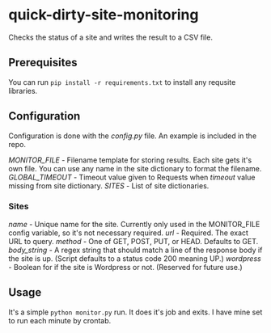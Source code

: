 # quick-dirty-site-monitoring
Checks the status of a site and writes the result to a CSV file.

## Prerequisites
You can run `pip install -r requirements.txt` to install any requsite libraries.

## Configuration
Configuration is done with the *config.py* file. An example is included in the repo.

*MONITOR_FILE* - Filename template for storing results. Each site gets it's own file. You can use any name in the site dictionary to format the filename.
*GLOBAL_TIMEOUT* - Timeout value given to Requests when _timeout_ value missing from site dictionary.
*SITES* - List of site dictionaries.

### Sites
*name* - Unique name for the site. Currently only used in the MONITOR_FILE config variable, so it's not necessary required.
*url* - Required. The exact URL to query.
*method* - One of GET, POST, PUT, or HEAD. Defaults to GET.
*body_string* - A regex string that should match a line of the response body if the site is up. (Script defaults to a status code 200 meaning UP.)
*wordpress* - Boolean for if the site is Wordpress or not. (Reserved for future use.)

## Usage
It's a simple `python monitor.py` run. It does it's job and exits. I have mine set to run each minute by crontab. 
